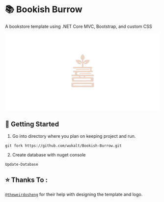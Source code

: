 # 📚 Bookish Burrow 

A bookstore template using .NET Core MVC, Bootstrap, and custom CSS

<center>
<img src="assests/images/main-logo.png" alt="Bookish Burrow Icon" width="650px">
</center>

## 🏃 Getting Started
1. Go into directory where you plan on keeping project and run.
```
git fork https://github.com/wukalt/Bookish-Burrow.git
```

2. Create database with nuget console
```
Update-Database
```

## ⭐ Thanks To : 

<a href="https://www.instagram.com/theweirdosheng/">`@theweirdosheng`</a> for their help with designing the template and logo.